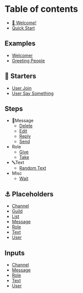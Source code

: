 # Table of contents

* [👋 Welcome!](README.md)
* [Quick Start](quick-start.md)
## Examples
* [ Welcomer](examples/memberJoin.md)
* [ Greeting People](examples/userText.md)
## 🚀 Starters
* [User Join](starters/memberJoin.md)
* [User Say Something](starters/userText.md)
## Steps
* 💬Message
    * [Delete](steps/deletemessage.md)
    * [Edit](steps/editmessage.md)
    * [Reply](steps/replymessage.md)
    * [Send](steps/sendmessage.md)
* Role
    * [Give](steps/giverole.md)
    * [Take](steps/takerole.md)
* 🔤Text
    * [Random Text](steps/randomtext.md)
* Misc
    * [Wait](steps/wait.md)
## ⚓ Placeholders
* [Channel](placeholders/channel.md)
* [Guild](placeholders/guild.md)
* [List](placeholders/list.md)
* [Message](placeholders/message.md)
* [Role](placeholders/role.md)
* [Text](placeholders/text.md)
* [User](placeholders/user.md)
## Inputs
* [ Channel](inputs/channel.md)
* [ Message](inputs/message.md)
* [ Role](inputs/role.md)
* [ Text](inputs/text.md)
* [ User](inputs/user.md)
